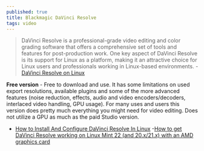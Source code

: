 ```yaml
---
published: true
title: Blackmagic DaVinci Resolve
tags: video
---
```

> DaVinci Resolve is a professional-grade video editing and color grading software that offers a comprehensive set of tools and features for post-production work. One key aspect of DaVinci Resolve is its support for Linux as a platform, making it an attractive choice for Linux users and professionals working in Linux-based environments. - [DaVinci Resolve on Linux](https://www.tal.org/tutorials/blackmagic-davinci-resolve-linux)

**Free version** - Free to download and use.
It has some limitations on used export resolutions, available plugins and some of the more advanced features (noise reduction, effects, audio and video encoders/decoders, interlaced video handling, GPU usage). For many uses and users this version does pretty much everything you might need for video editing. Does not utilize a GPU as much as the paid Studio version.

- [How to Install And Configure DaVinci Resolve In Linux](https://www.maketecheasier.com/install-configure-davinci-resolve-linux/)
	-[How to get DaVinci Resolve working on Linux Mint 22 (and 20.x/21.x) with an AMD graphics card](https://forums.linuxmint.com/viewtopic.php?t=426123)
